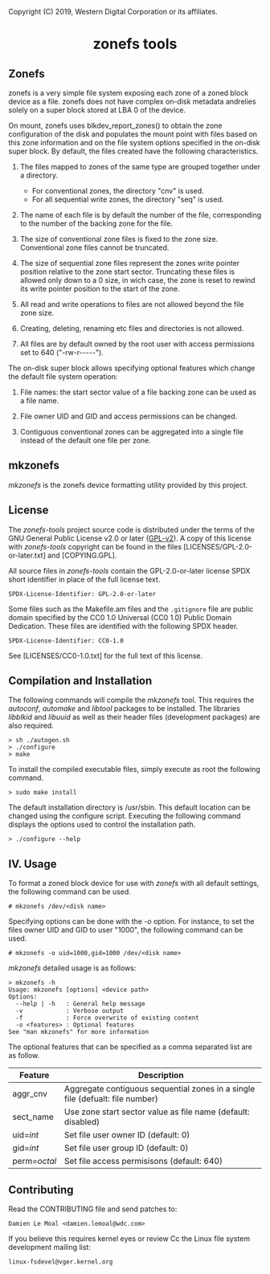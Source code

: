 Copyright (C) 2019, Western Digital Corporation or its affiliates.

# <p align="center">zonefs tools</p>

## Zonefs

zonefs is a very simple file system exposing each zone of a zoned block device
as a file. zonefs does not have complex on-disk metadata andrelies solely on a
super block stored at LBA 0 of the device.

On mount, zonefs uses blkdev_report_zones() to obtain the zone configuration of
the disk and populates the mount point with files based on this zone information
and on the file system options specified in the on-disk super block.
By default, the files created have the following characteristics.

1) The files mapped to zones of the same type are grouped together under a
   directory.
	* For conventional zones, the directory "cnv" is used.
	* For all sequential write zones, the directory "seq" is used.

2) The name of each file is by default the number of the file, corresponding to
   the number of the backing zone for the file. 

3) The size of conventional zone files is fixed to the zone size.
   Conventional zone files cannot be truncated.

4) The size of sequential zone files represent the zones write pointer
   position relative to the zone start sector. Truncating these files
   is allowed only down to a 0 size, in wich case, the zone is reset
   to rewind its write pointer position to the start of the zone.

5) All read and write operations to files are not allowed beyond the
   file zone size.

6) Creating, deleting, renaming etc files and directories is not allowed.

7) All files are by default owned by the root user with access permissions set
   to 640 ("-rw-r-----").

The on-disk super block allows specifying optional features which change the
default file system operation:

1) File names: the start sector value of a file backing zone can be used as a
   file name.

2) File owner UID and GID and access permissions can be changed.

3) Contiguous conventional zones can be aggregated into a single file instead
   of the default one file per zone.

## mkzonefs

*mkzonefs* is the zonefs device formatting utility provided by this project.

## License

The *zonefs-tools* project source code is distributed under the terms of the
GNU General Public License v2.0 or later
([GPL-v2](https://opensource.org/licenses/GPL-2.0)).
A copy of this license with *zonefs-tools* copyright can be found in the files
[LICENSES/GPL-2.0-or-later.txt] and [COPYING.GPL].

All source files in *zonefs-tools* contain the GPL-2.0-or-later license SPDX
short identifier in place of the full license text.

```
SPDX-License-Identifier: GPL-2.0-or-later
```

Some files such as the Makefile.am files and the `.gitignore` file are public
domain specified by the CC0 1.0 Universal (CC0 1.0) Public Domain Dedication.
These files are identified with the following SPDX header.

```
SPDX-License-Identifier: CC0-1.0
```

See [LICENSES/CC0-1.0.txt] for the full text of this license.

## Compilation and Installation

The following commands will compile the *mkzonefs* tool. This requires the
*autoconf*, *automake* and *libtool* packages to be installed. The libraries
*libblkid* and *libuuid* as well as their header files (development packages)
are also required.

```
> sh ./autogen.sh
> ./configure
> make
```

To install the compiled executable files, simply execute as root the following
command.

```
> sudo make install
```

The default installation directory is /usr/sbin. This default location can be
changed using the configure script. Executing the following command displays
the options used to control the installation path.

```
> ./configure --help
```

## IV. Usage

To format a zoned block device for use with *zonefs* with all default settings,
the following command can be used.

```
# mkzonefs /dev/<disk name>
```

Specifying options can be done with the *-o* option. For instance, to set the
files owner UID and GID to user "1000", the following command can be used.

```
# mkzonefs -o uid=1000,gid=1000 /dev/<disk name>
```

*mkzonefs* detailed usage is as follows:

```
> mkzonefs -h 
Usage: mkzonefs [options] <device path>
Options:
  --help | -h   : General help message
  -v            : Verbose output
  -f            : Force overwrite of existing content
  -o <features>	: Optional features
See "man mkzonefs" for more information
```

The optional features that can be specified as a comma separated list are as
follow.

Feature       | Description
--------------|-------------------------------------------------
aggr_cnv | Aggregate contiguous sequential zones in a single file (defualt: file number)
sect_name | Use zone start sector value as file name (default: disabled)
uid=*int* | Set file user owner ID (default: 0)
gid=*int* | Set file user group ID (default: 0)
perm=*octal* | Set file access permisisons (default: 640)

## Contributing

Read the CONTRIBUTING file and send patches to:

	Damien Le Moal <damien.lemoal@wdc.com>

If you believe this requires kernel eyes or review Cc the Linux file system
development mailing list:

	linux-fsdevel@vger.kernel.org

